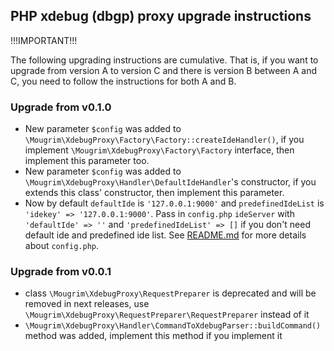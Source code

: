 ## PHP xdebug (dbgp) proxy upgrade instructions

!!!IMPORTANT!!!

The following upgrading instructions are cumulative. That is, if you want to upgrade from version A to version C and there is version B between A and C, you need to follow the instructions for both A and B.

### Upgrade from v0.1.0
- New parameter `$config` was added to `\Mougrim\XdebugProxy\Factory\Factory::createIdeHandler()`, if you implement `\Mougrim\XdebugProxy\Factory\Factory` interface, then implement this parameter too.
- New parameter `$config` was added to `\Mougrim\XdebugProxy\Handler\DefaultIdeHandler`'s constructor, if you extends this class' constructor, then implement this parameter.
- Now by default `defaultIde` is `'127.0.0.1:9000'` and `predefinedIdeList` is `'idekey' => '127.0.0.1:9000'`. Pass in `config.php` `ideServer` with `'defaultIde' => ''` and `'predefinedIdeList' => []` if you don't need default ide and predefined ide list. See [README.md](README.md#config) for more details about `config.php`.

### Upgrade from v0.0.1

- class `\Mougrim\XdebugProxy\RequestPreparer` is deprecated and will be removed in next releases, use `\Mougrim\XdebugProxy\RequestPreparer\RequestPreparer` instead of it
- `\Mougrim\XdebugProxy\Handler\CommandToXdebugParser::buildCommand()` method was added, implement this method if you implement it
